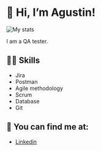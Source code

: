 # 👋 Hi, I’m Agustin!
![My stats](https://github-readme-stats.vercel.app/api?username=AgustinMedina21&count_private=true&show_icons=true&theme=radical)

I am a QA tester.

## 💪🏼 Skills
- Jira
- Postman
- Agile methodology
- Scrum
- Database
- Git

## 👀 You can find me at:
- [Linkedin](http://https://www.linkedin.com/in/mariano-medina-261133226/ "Linkedin")
